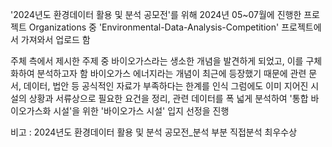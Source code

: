 '2024년도 환경데이터 활용 및 분석 공모전'를 위해 2024년 05~07월에 진행한 프로젝트
Organizations 중 'Environmental-Data-Analysis-Competition' 프로젝트에서 가져와서 업로드 함

주체 측에서 제시한 주제 중 바이오가스라는 생소한 개념을 발견하게 되었고, 이를 구체화하여 분석하고자 함
바이오가스 에너지라는 개념이 최근에 등장했기 때문에 관련 문서, 데이터, 법안 등 공식적인 자료가 부족하다는 한계를 인식
그럼에도 이미 지어진 시설의 상황과 서류상으로 필요한 요건을 정리, 관련 데이터를 폭 넓게 분석하여 '통합 바이오가스화 시설'을 위한 '바이오가스 시설' 입지 선정을 진행

비고 : 2024년도 환경데이터 활용 및 분석 공모전_분석 부분 직접분석 최우수상
